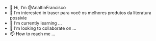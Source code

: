 - 👋 Hi, I’m @AnaltinFrancisco 
- 👀 I’m interested in traser para você os melhores produtos da literatura possivle
- 🌱 I’m currently learning ...
- 💞️ I’m looking to collaborate on ...
- 📫 How to reach me ...

<!---
AnaltinFrancisco/AnaltinFrancisco is a ✨ special ✨ repository because its `README.md` (this file) appears on your GitHub profile.
You can click the Preview link to take a look at your changes.
--->

